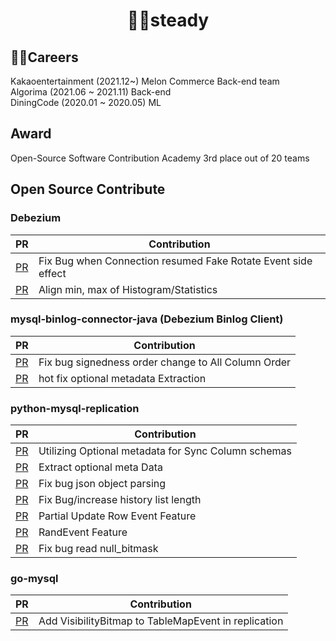 
<div align=center>
  
# 🏃‍♂️steady
</div>

## 🧑‍🔧Careers
Kakaoentertainment (2021.12~) 
Melon Commerce Back-end team
<br>
Algorima (2021.06 ~ 2021.11) Back-end
<br>
DiningCode (2020.01 ~ 2020.05) ML

## Award
Open-Source Software Contribution Academy 3rd place out of 20 teams

## Open Source Contribute

<h3> Debezium </h3>

|PR|Contribution|
|------|---|
[PR](https://github.com/debezium/debezium/pull/4959)| Fix Bug when Connection resumed Fake Rotate Event side effect
[PR](https://github.com/debezium/debezium-connector-spanner/pull/91)| Align min, max of Histogram/Statistics
<h3> mysql-binlog-connector-java (Debezium Binlog Client) </h3>

|PR|Contribution|
|------|---|
[PR](https://github.com/osheroff/mysql-binlog-connector-java/pull/121)| Fix bug signedness order change to All Column Order
[PR](https://github.com/osheroff/mysql-binlog-connector-java/pull/136)| hot fix optional metadata Extraction

<h3> python-mysql-replication </h3> 

|PR|Contribution|
|------|---|
[PR](https://github.com/julien-duponchelle/python-mysql-replication/pull/446) | Utilizing Optional metadata for Sync Column schemas
[PR](https://github.com/julien-duponchelle/python-mysql-replication/pull/471) | Extract optional meta Data
[PR](https://github.com/julien-duponchelle/python-mysql-replication/pull/481) | Fix bug json object parsing
[PR](https://github.com/julien-duponchelle/python-mysql-replication/pull/431) | Fix Bug/increase history list length
[PR](https://github.com/julien-duponchelle/python-mysql-replication/pull/521) | Partial Update Row Event Feature
[PR](https://github.com/julien-duponchelle/python-mysql-replication/pull/414) | RandEvent Feature
[PR](https://github.com/julien-duponchelle/python-mysql-replication/pull/440) | Fix bug read null_bitmask 

<h3> go-mysql </h3>

|PR|Contribution|
|------|---|
[PR](https://github.com/go-mysql-org/go-mysql/pull/813) | Add VisibilityBitmap to TableMapEvent in replication


 







